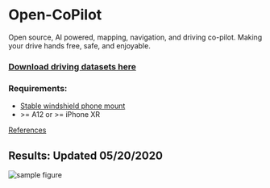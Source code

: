 # Open-CoPilot
Open source, AI powered, mapping, navigation, and driving co-pilot. Making your drive hands free, safe, and enjoyable.

### [Download driving datasets here](https://drive.google.com/drive/folders/11yfNjvbjhFcDX8XGV5KuQgLBxKy40J9Y?usp=sharing)

### Requirements:
* [Stable windshield phone mount](https://www.amazon.com/gp/product/B076B27WP6/ref=ppx_yo_dt_b_asin_title_o02_s00?ie=UTF8&psc=1)
* \>= A12 or \>= iPhone XR

[References](https://docs.google.com/document/d/1BoW7_TKAKsI0n-vwv7Fziyctg6jCQ8d4w3IcRLpaUX8/edit?usp=sharing)

## Results: Updated 05/20/2020

![sample figure](https://github.com/blakete/Open-CoPilot/blob/master/figures/initial-results.gif)




